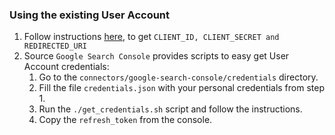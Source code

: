 ### Using the existing User Account

1. Follow instructions [here](https://www.balbooa.com/gridbox-documentation/how-to-get-google-client-id-and-client-secret), to get `CLIENT_ID, CLIENT_SECRET and REDIRECTED_URI`
2. Source `Google Search Console` provides scripts to easy get User Account credentials:
   1. Go to the `connectors/google-search-console/credentials` directory.
   2. Fill the file `credentials.json` with your personal credentials from step 1.
   3. Run the `./get_credentials.sh` script and follow the instructions.
   4. Copy the `refresh_token` from the console.

